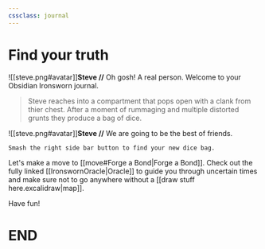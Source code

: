 ```yaml
---
cssclass: journal
---
```


# Find your truth

![[steve.png#avatar]]**Steve //** Oh gosh! A real person. Welcome to your Obsidian Ironsworn journal.

> Steve reaches into a compartment that pops open with a clank from thier chest. After a moment of rummaging and multiple distorted grunts they produce a bag of dice.

![[steve.png#avatar]]**Steve //** We are going to be the best of friends.

```
Smash the right side bar button to find your new dice bag.
```

Let's make a move to [[move#Forge a Bond|Forge a Bond]]. Check out the fully linked [[IronswornOracle|Oracle]] to guide you through uncertain times and make sure not to go anywhere without a [[draw stuff here.excalidraw|map]].

Have fun!

# END
